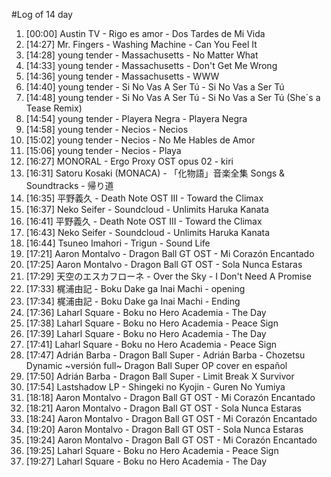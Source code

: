 #Log of 14 day

1. [00:00] Austin TV - Rigo es amor - Dos Tardes de Mi Vida
1. [14:27] Mr. Fingers - Washing Machine - Can You Feel It
1. [14:28] young tender - Massachusetts - No Matter What
1. [14:33] young tender - Massachusetts - Don't Get Me Wrong
1. [14:36] young tender - Massachusetts - WWW
1. [14:40] young tender - Si No Vas A Ser Tú - Si No Vas a Ser Tú
1. [14:48] young tender - Si No Vas A Ser Tú - Si No Vas a Ser Tú (She´s a Tease Remix)
1. [14:54] young tender - Playera Negra - Playera Negra
1. [14:58] young tender - Necios - Necios
1. [15:02] young tender - Necios - No Me Hables de Amor
1. [15:06] young tender - Necios - Playa
1. [16:27] MONORAL - Ergo Proxy OST opus 02 - kiri
1. [16:31] Satoru Kosaki (MONACA) - 「化物語」音楽全集 Songs & Soundtracks - 帰り道
1. [16:35] 平野義久 - Death Note OST III - Toward the Climax
1. [16:37] Neko Seifer - Soundcloud - Unlimits Haruka Kanata
1. [16:41] 平野義久 - Death Note OST III - Toward the Climax
1. [16:43] Neko Seifer - Soundcloud - Unlimits Haruka Kanata
1. [16:44] Tsuneo Imahori - Trigun - Sound Life
1. [17:21] Aaron Montalvo - Dragon Ball GT OST - Mi Corazón Encantado
1. [17:25] Aaron Montalvo - Dragon Ball GT OST - Sola Nunca Estaras
1. [17:29] 天空のエスカフローネ - Over the Sky - I Don't Need A Promise
1. [17:33] 梶浦由記 - Boku Dake ga Inai Machi - opening
1. [17:34] 梶浦由記 - Boku Dake ga Inai Machi - Ending
1. [17:36] Laharl Square - Boku no Hero Academia - The Day
1. [17:38] Laharl Square - Boku no Hero Academia - Peace Sign
1. [17:39] Laharl Square - Boku no Hero Academia - The Day
1. [17:41] Laharl Square - Boku no Hero Academia - Peace Sign
1. [17:47] Adrián Barba - Dragon Ball Super - Adrián Barba - Chozetsu Dynamic ~versión full~ Dragon Ball Super OP cover en español
1. [17:50] Adrián Barba - Dragon Ball Super - Limit Break X Survivor
1. [17:54] Lastshadow LP - Shingeki no Kyojin - Guren No Yumiya
1. [18:18] Aaron Montalvo - Dragon Ball GT OST - Mi Corazón Encantado
1. [18:21] Aaron Montalvo - Dragon Ball GT OST - Sola Nunca Estaras
1. [18:24] Aaron Montalvo - Dragon Ball GT OST - Mi Corazón Encantado
1. [19:20] Aaron Montalvo - Dragon Ball GT OST - Sola Nunca Estaras
1. [19:24] Aaron Montalvo - Dragon Ball GT OST - Mi Corazón Encantado
1. [19:25] Laharl Square - Boku no Hero Academia - Peace Sign
1. [19:27] Laharl Square - Boku no Hero Academia - The Day
